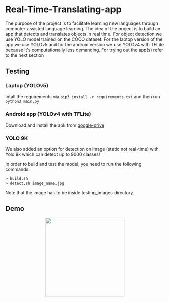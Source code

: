 # Real-Time-Translating-app

The purpose of the project is to facilitate learning new languages through computer-assisted language learning. The idea of the project is to build an app that detects and translates objects in real time. For object detection we use YOLO model trained on the COCO dataset. For the laptop version of the app we use YOLOv5 and for the android version we use YOLOv4 with TFLite because it's computationally less demanding. For trying out the app(s) refer to the next section

## Testing

### Laptop (YOLOv5)

Intall the requirements via `pip3 install -r requirements.txt` and then run `python3 main.py`

### Android app (YOLOv4 with TFLite)

Download and install the apk from [google-drive](https://drive.google.com/file/d/1Gx48kttmMPT5u6n4GA95ywp23GxwEJRt/view?usp=sharing)

### YOLO 9K

We also added an option for detection on image (static not real-time) with Yolo 9k which can detect up to 9000 classes!

In order to build and test the model, you need to run the following commands:
```
> build.sh
> detect.sh image_name.jpg
```

Note that the image has to be inside testing_images directory.

## Demo

<p align="center">
  <img src="https://media1.tenor.com/images/5f00d7d2dafbd476151ade014a8a563f/tenor.gif" width="250"><br/>
</p>
